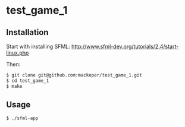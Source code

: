# test_game_1

## Installation
Start with installing SFML:
http://www.sfml-dev.org/tutorials/2.4/start-linux.php

Then: 
```sh
$ git clone git@github.com:mackeper/test_game_1.git
$ cd test_game_1
$ make
```

## Usage
```sh
$ ./sfml-app
```
